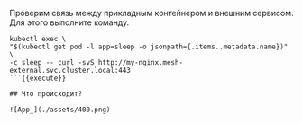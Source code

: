 Проверим связь между прикладным контейнером и внешним сервисом. Для этого выполните команду.

```
kubectl exec \
"$(kubectl get pod -l app=sleep -o jsonpath={.items..metadata.name})" \
-c sleep -- curl -svS http://my-nginx.mesh-external.svc.cluster.local:443
```{{execute}}

## Что происходит?

![App_](./assets/400.png)